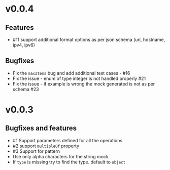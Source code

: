 # v0.0.4
## Features
- #11 support additional format options as per json schema (uri, hostname, ipv4, ipv6)

## Bugfixes
- Fix the `maxItems` bug and add additional test cases - #16
- Fix the issue - enum of type integer is not handled properly #21
- Fix the issue - if example is wrong the mock generated is not as per schema #23

# v0.0.3

## Bugfixes and features

- #1 Support parameters defined for all the operations
- #2 support `multipleOf` property
- #3 Support for pattern
- Use only alpha characters for the string mock
- If `type` is missing try to find the type. default to `object`
